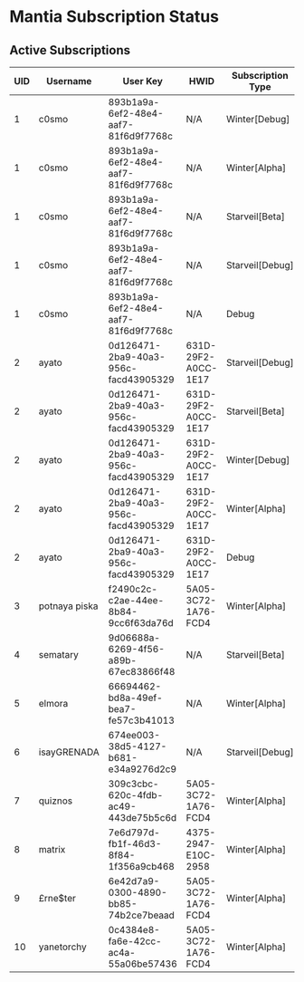 # Mantia Subscription Status

## Active Subscriptions

| UID | Username | User Key | HWID | Subscription Type | Duration | Remaining Time |
|-----|----------|----------|------|------------------|----------|----------------|
| 1 | c0smo | 893b1a9a-6ef2-48e4-aaf7-81f6d9f7768c | N/A | Winter[Debug] | Permanent | Permanent |
| 1 | c0smo | 893b1a9a-6ef2-48e4-aaf7-81f6d9f7768c | N/A | Winter[Alpha] | Permanent | Permanent |
| 1 | c0smo | 893b1a9a-6ef2-48e4-aaf7-81f6d9f7768c | N/A | Starveil[Beta] | Permanent | Permanent |
| 1 | c0smo | 893b1a9a-6ef2-48e4-aaf7-81f6d9f7768c | N/A | Starveil[Debug] | Permanent | Permanent |
| 1 | c0smo | 893b1a9a-6ef2-48e4-aaf7-81f6d9f7768c | N/A | Debug | Permanent | Permanent |
| 2 | ayato | 0d126471-2ba9-40a3-956c-facd43905329 | 631D-29F2-A0CC-1E17 | Starveil[Debug] | Permanent | Permanent |
| 2 | ayato | 0d126471-2ba9-40a3-956c-facd43905329 | 631D-29F2-A0CC-1E17 | Starveil[Beta] | Permanent | Permanent |
| 2 | ayato | 0d126471-2ba9-40a3-956c-facd43905329 | 631D-29F2-A0CC-1E17 | Winter[Debug] | Permanent | Permanent |
| 2 | ayato | 0d126471-2ba9-40a3-956c-facd43905329 | 631D-29F2-A0CC-1E17 | Winter[Alpha] | Permanent | Permanent |
| 2 | ayato | 0d126471-2ba9-40a3-956c-facd43905329 | 631D-29F2-A0CC-1E17 | Debug | Permanent | Permanent |
| 3 | potnaya piska | f2490c2c-c2ae-44ee-8b84-9cc6f63da76d | 5A05-3C72-1A76-FCD4 | Winter[Alpha] | 3 days | 8 hours, 26 minutes |
| 4 | sematary | 9d06688a-6269-4f56-a89b-67ec83866f48 | N/A | Starveil[Beta] | Permanent | Permanent |
| 5 | elmora | 66694462-bd8a-49ef-bea7-fe57c3b41013 | N/A | Winter[Alpha] | Permanent | Permanent |
| 6 | isayGRENADA | 674ee003-38d5-4127-b681-e34a9276d2c9 | N/A | Starveil[Debug] | Permanent | Permanent |
| 7 | quiznos | 309c3cbc-620c-4fdb-ac49-443de75b5c6d | 5A05-3C72-1A76-FCD4 | Winter[Alpha] | 5 days | 2 days, 14 hours, 46 minutes |
| 8 | matrix | 7e6d797d-fb1f-46d3-8f84-1f356a9cb468 | 4375-2947-E10C-2958 | Winter[Alpha] | 3 days | 1 days, 15 hours, 42 minutes |
| 9 | £rne$ter | 6e42d7a9-0300-4890-bb85-74b2ce7beaad | 5A05-3C72-1A76-FCD4 | Winter[Alpha] | 7 days | 6 days, 9 hours, 29 minutes |
| 10 | yanetorchy | 0c4384e8-fa6e-42cc-ac4a-55a06be57436 | 5A05-3C72-1A76-FCD4 | Winter[Alpha] | Permanent | Permanent |
